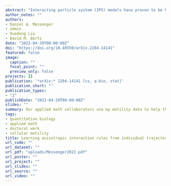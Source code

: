 ```yaml
---
abstract: "Interacting particle system (IPS) models have proven to be highly successful for describing the spatial movement of organisms. However, it has proven challenging to infer the interaction rules directly from data. In the field of equation discovery, the Weak form Sparse Identification of Nonlinear Dynamics (WSINDy) methodology has been shown to be very computationally efficient for identifying the governing equations of complex systems, even in the presence of substantial noise. Motivated by the success of IPS models to describe the spatial movement of organisms, we develop WSINDy for second order IPSs to model the movement of communities of cells. Specifically, our approach learns the directional interaction rules that govern the dynamics of a heterogeneous population of migrating cells. Rather than aggregating cellular trajectory data into a single best-fit model, we learn the models for each individual cell. These models can then be efficiently classified according to the active classes of interactions present in the model. From these classifications, aggregated models are constructed hierarchically to simultaneously identify different species of cells present in the population and determine best-fit models for each species. We demonstrate the efficiency and proficiency of the method on several test scenarios, motivated by common cell migration experiments."
author_notes: ""
authors:
- Daniel A. Messenger
- admin
- Xuedong Liu
- David M. Bortz
date: "2022-04-29T00:00:00Z"
doi: "https://doi.org/10.48550/arXiv.2204.14141"
featured: false
image:
  caption: ""
  focal_point: ""
  preview_only: false
projects: []
publication: '*arXiv:* 2204.14141 [cs, q-bio, stat]'
publication_short: ""
publication_types:
- "2"
publishDate: "2022-04-29T00:00:00Z"
slides: ""
summary: Our applied math collaborators use my motility data to help them understand how and why cells move in populations with more than one cell type.
tags:
- quantitative biology
- applied math
- doctoral work
- cellular motility
title: Learning anisotropic interaction rules from individual trajectories in a heterogeneous cellular population
url_code: ""
url_dataset: ""
url_pdf: "uploads/Messenger2022.pdf"
url_poster: ""
url_project: ""
url_slides: ""
url_source: ""
url_video: ""
---
```

